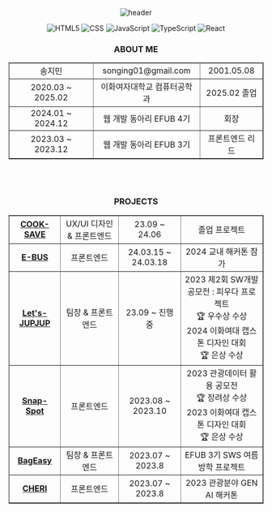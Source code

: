 <div align = "center">
  
![header](https://capsule-render.vercel.app/api?type=waving&color=gradient&customColorList=0&height=200&section=header&text=FE%20Developer,%20songing01&fontSize=50)

![HTML5](https://img.shields.io/badge/html5-%23E34F26.svg?style=for-the-badge&logo=html5&logoColor=white)
![CSS](https://img.shields.io/badge/css-%231572B6.svg?style=for-the-badge&logo=css3&logoColor=white)
![JavaScript](https://img.shields.io/badge/javascript-%23F7DF1E.svg?style=for-the-badge&logo=javascript&logoColor=white)
![TypeScript](https://img.shields.io/badge/typescript-%233178C6.svg?style=for-the-badge&logo=typescript&logoColor=white)
![React](https://img.shields.io/badge/react-%2361DAFB.svg?style=for-the-badge&logo=react&logoColor=white)


### ABOUT ME
 <table border="" cellspacing="0" cellpadding="0" width="100%">
   <tr width="100%">
     <td align="center">송지민</td>
     <td align="center">songing01@gmail.com</td>
     <td align="center">2001.05.08</td>
   </tr>
   <tr width="100%">
     <td align="center">2020.03 ~ 2025.02</td>
     <td align="center">이화여자대학교 컴퓨터공학과</td>
     <td align="center">2025.02 졸업</td>
   </tr>
     <tr width="100%">
     <td align="center">2024.01 ~ 2024.12</td>
     <td align="center">웹 개발 동아리 EFUB 4기</td>
     <td align="center">회장</td>
   </tr>
    <tr width="100%">
     <td align="center">2023.03 ~ 2023.12</td>
     <td align="center">웹 개발 동아리 EFUB 3기</td>
     <td align="center">프론트엔드 리드</td>
   </tr>
 </table>
 
 <br>
<br>

### PROJECTS
 <table border="" cellspacing="0" cellpadding="0" width="100%">
    <tr width="100%">
     <td align="center"><a href="https://github.com/EWHA-CAPSTONE-COOKSAVE/cooksave-front"><b>COOK-SAVE</b></a></td>
     <td align="center">UX/UI 디자인 & 프론트엔드</td>
     <td align="center">23.09 ~ 24.06 </td>
     <td align="center">졸업 프로젝트</td>
   </tr>
    <tr width="100%">
     <td align="center"><a href="https://github.com/E-BUS/CLIENT"><b>E-BUS</b></a></td>
     <td align="center">프론트엔드</td>
     <td align="center">24.03.15 ~ 24.03.18 </td>
     <td align="center">2024 교내 해커톤 참가</td>
   </tr>
   <tr width="100%">
     <td align="center"><a href="https://github.com/Lets-JUPJUP/JUPJUP-Front"><b>Let's-JUPJUP</b></a></td>
     <td align="center">팀장 & 프론트엔드</td>
     <td align="center">23.09 ~ 진행중</td>
     <td align="center">2023 제2회 SW개발 공모전 : 피우다 프로젝트 <br>🏆 우수상 수상 <br>2024 이화여대 캡스톤 디자인 대회 <br> 🏆 은상 수상</td>
   </tr>
     <tr width="100%">
     <td align="center"><a href="https://github.com/Snap-Spot/SnapSpot-Frontend"><b>Snap-Spot</b></a></td>
     <td align="center">프론트엔드</td>
     <td align="center">2023.08 ~ 2023.10</td>
     <td align="center">2023 관광데이터 활용 공모전<br>🏆 장려상 수상 <br>2023 이화여대 캡스톤 디자인 대회 <br> 🏆 은상 수상</td>
   </tr>
   <tr width="100%">
     <td align="center"><a href="https://github.com/EFUB-SURFERS/BagEasy-front"><b>BagEasy</b></a></td>
     <td align="center">팀장 & 프론트엔드</td>
     <td align="center">2023.07 ~ 2023.8</td>
     <td align="center">EFUB 3기 SWS 여름 방학 프로젝트</td>
   </tr>
    <tr width="100%">
     <td align="center"><a href="https://github.com/songing01/CHERI-FRONT"><b>CHERI</b></a></td>
     <td align="center">프론트엔드</td>
     <td align="center">2023.07 ~ 2023.8</td>
     <td align="center">2023 관광분야 GEN AI 해커톤</td>
   </tr>
 </table>

 </div>
